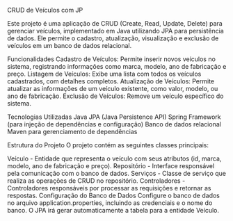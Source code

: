CRUD de Veículos com JP

Este projeto é uma aplicação de CRUD (Create, Read, Update, Delete) para gerenciar veículos, implementado em Java utilizando JPA para persistência de dados. Ele permite o cadastro, atualização, visualização e exclusão de veículos em um banco de dados relacional.

Funcionalidades
Cadastro de Veículos: Permite inserir novos veículos no sistema, registrando informações como marca, modelo, ano de fabricação e preço.
Listagem de Veículos: Exibe uma lista com todos os veículos cadastrados, com detalhes completos.
Atualização de Veículos: Permite atualizar as informações de um veículo existente, como valor, modelo, ou ano de fabricação.
Exclusão de Veículos: Remove um veículo específico do sistema.

Tecnologias Utilizadas
Java
JPA (Java Persistence API)
Spring Framework (para injeção de dependências e configuração)
Banco de dados relacional
Maven para gerenciamento de dependências

Estrutura do Projeto
O projeto contém as seguintes classes principais:

Veículo - Entidade que representa o veículo com seus atributos (id, marca, modelo, ano de fabricação e preço).
Repositório - Interface responsável pela comunicação com o banco de dados.
Serviços - Classe de serviço que realiza as operações de CRUD no repositório.
Controladores - Controladores responsáveis por processar as requisições e retornar as respostas.
Configuração do Banco de Dados
Configure o banco de dados no arquivo application.properties, incluindo as credenciais e o nome do banco. O JPA irá gerar automaticamente a tabela para a entidade Veículo.
